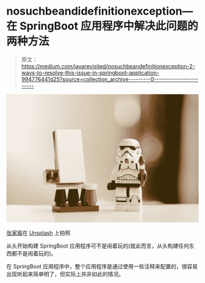 # nosuchbeandidefinitionexception—在 SpringBoot 应用程序中解决此问题的两种方法

> 原文：<https://medium.com/javarevisited/nosuchbeandefinitionexception-2-ways-to-resolve-this-issue-in-springboot-application-994776441d25?source=collection_archive---------0----------------------->

[![](img/ec7e12d5624a500a126b855789aec16e.png)](https://javarevisited.blogspot.com/2017/05/how-to-enable-spring-security-in-java-web-application.html#axzz7D1K8JL8x)

[张家瑜](https://unsplash.com/@danielkcheung?utm_source=unsplash&utm_medium=referral&utm_content=creditCopyText)在 [Unsplash](https://unsplash.com/s/photos/lego-funny?utm_source=unsplash&utm_medium=referral&utm_content=creditCopyText) 上拍照

从头开始构建 SpringBoot 应用程序可不是闹着玩的(就此而言，从头构建任何东西都不是闹着玩的)。

在 SpringBoot 应用程序中，整个应用程序是通过使用一些注释来配置的，很容易出现听起来简单明了，但实际上并非如此的情况。
